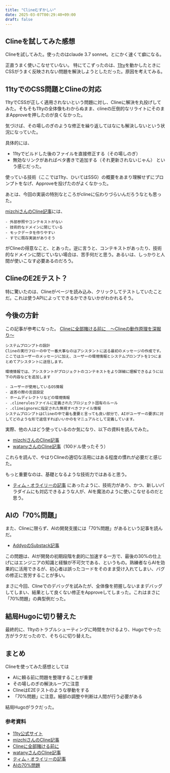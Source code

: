 ```yaml
---
title: "Clineむずかしい"
date: 2025-03-07T00:29:40+09:00
draft: false
---
```


## Clineを試してみた感想

Clineを試してみた。使ったのはclaude 3.7 sonnet。とにかく速くて癖になる。

正直うまく使いこなせていない。
特にてこずったのは、[11ty](https://www.11ty.dev/)を動かしたときにCSSがうまく反映されない問題を解決しようとしただった。原因を考えてみる。

<!--more-->

## 11tyでのCSS問題とClineの対応

11tyでCSSが正しく適用されないという問題に対し、Clineに解決を丸投げしてみた。そもそも11tyの全体像もわからぬまま、clineの圧倒的なリライトにそのままApproveを押したのが良くなかった。

気づけば、その場しのぎのような修正を繰り返してはなにも解決しないという状況になっていた。

具体的には、
- 11tyでビルドした後のファイルを直接修正する（その場しのぎ）
- 無効なリンクがあればベタ書きで追加する（それ更新されないじゃん）
という感じだった。

使っている技術（ここでは11ty、ひいてはSSG）の概要をあまり理解せずにプロンプトをなげ、Approveを投げたのがよくなかった。

あとは、今回の実装の特別なところがclineに伝わりづらいんだろうなとも思った。

[mizchiさんのCline記事](https://zenn.dev/mizchi/articles/all-in-on-cline)には、


``` 
- 外部参照やコンテキストがない
- 技術的なドメインに閉じている
- モックデータを作りやすい
- すでに既存実装がありそう
```


がClineの得意なこと、とあった。逆に言うと、コンテキストがあったり、技術的なドメインに閉じていない場合は、苦手何だと思う。あるいは、しっかりと人間が使いこなす必要あるのだろう。

## ClineのE2Eテスト？

特に驚いたのは、Clineがページを読み込み、クリックしてテストしていたことだ。これは使うAPIによってできるかできないかがわかれるそう。



## 今後の方針

この記事が参考になった。
[Clineに全部賭ける前に　〜Clineの動作原理を深掘り〜](https://zenn.dev/codeciao/articles/6d0a83e234a34a#%E3%82%A2%E3%82%B7%E3%82%B9%E3%82%BF%E3%83%B3%E3%83%88%E3%81%A8%E3%81%AE%E5%AF%BE%E8%A9%B1%E3%81%AE%E4%BB%95%E7%B5%84%E3%81%BF)

``` 
システムプロンプトの設計
Clineの実行フローの中で一番大事なのはアシスタントに送る最初のメッセージの作成です。
ここではユーザーのメッセージに加え、ユーザーの環境情報とシステムプロンプトを1つにまとめてアシスタントに送信します。

環境情報では、アシスタントがプロジェクトのコンテキストをより詳細に理解できるように以下の内容などを追加します

- ユーザーが使用しているOS情報
- 返答の際の言語設定
- ホームディレクトリなどの環境情報
- .clinerulesファイルに定義されたプロジェクト固有のルール
- .clineignoreに指定された無視すべきファイル情報
システムプロンプトはClineの中で最も重要と言っても良い部分で、AIがユーザーの要求に対してどのような形で返信すればいいかのをマニュアルとして定義しています。
``` 


実際、他の人はどう使っているのか気になり、以下の資料を読んでみた。
- [mizchiさんのCline記事](https://zenn.dev/mizchi/articles/all-in-on-cline)
- [watanyさんのCline記事](https://zenn.dev/watany/articles/85af6cfb8dccb2)（100ドル使ったそう）

これらを読んで、やはりClineの適切な活用にはある程度の慣れが必要だと感じた。

もっと重要なのは、基礎となるような技術力ではあると思う。

- [ティム・オライリーの記事](https://www.oreilly.com/radar/the-end-of-programming-as-we-know-it/)
にあったように、技術力があり、かつ、新しいパラダイムにも対応できるような人が、AIを魔法のように使いこなせるのだと思う。

## AIの「70%問題」

また、Clineに限らず、AIの開発支援には「70%問題」があるという記事を読んだ。
- [AddyoのSubstack記事](https://addyo.substack.com/p/the-70-problem-hard-truths-about)

この問題は、AIが開発の初期段階を劇的に加速する一方で、最後の30%の仕上げにはエンジニアの知識と経験が不可欠である、というもの。熟練者ならAIを効果的に活用できるが、初心者は誤ったコードをそのまま受け入れてしまい、バグの修正に苦労することが多い。

まさに今回、Clineでのデバッグを試みたが、全体像を把握しないままデバッグしてしまい、結果として良くない修正をApproveしてしまった。これはまさに「70%問題」の典型例だった。

## 結局Hugoに切り替えた

最終的に、11tyのトラブルシューティングに時間をかけるより、Hugoでやった方がラクだったので、そちらに切り替えた。


## まとめ

Clineを使ってみた感想としては
- AIに頼る前に問題を整理することが重要
- その場しのぎの解決ループに注意
- ClineはE2Eテストのような挙動をする
- 「70%問題」に注意。細部の調整や判断は人間が行う必要がある

結局Hugoがラクだった。

### 参考資料
- [11ty公式サイト](https://www.11ty.dev/)
- [mizchiさんのCline記事](https://zenn.dev/mizchi/articles/all-in-on-cline)
- [Clineに全部賭ける前に](https://zenn.dev/codeciao/articles/6d0a83e234a34a#%E3%82%A2%E3%82%B7%E3%82%B9%E3%82%BF%E3%83%B3%E3%83%88%E3%81%A8%E3%81%AE%E5%AF%BE%E8%A9%B1%E3%81%AE%E4%BB%95%E7%B5%84%E3%81%BF)
- [watanyさんのCline記事](https://zenn.dev/watany/articles/85af6cfb8dccb2)
- [ティム・オライリーの記事](https://www.oreilly.com/radar/the-end-of-programming-as-we-know-it/)
- [AIの70%問題](https://addyo.substack.com/p/the-70-problem-hard-truths-about)
